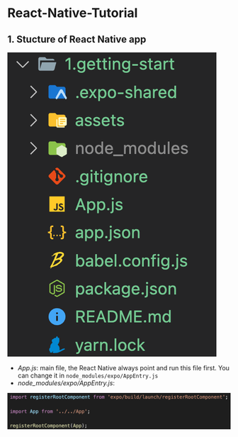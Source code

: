 # React-Native-Tutorial

## 1. Stucture of React Native app

![plot](../public-imgs/2.structure_app.png)

- *App.js*: main file, the React Native always point and run this file first. You can change it in `node_modules/expo/AppEntry.js`
- *node_modules/expo/AppEntry.js*: 

![plot](../public-imgs/3.appentry.png)
